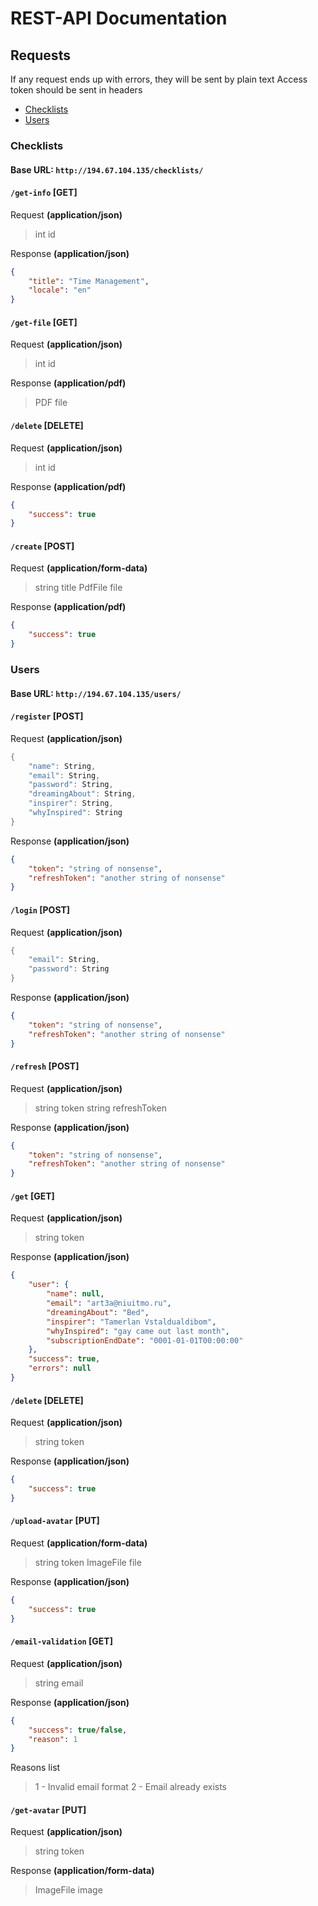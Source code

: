 # REST-API Documentation
## Requests
If any request ends up with errors, they will be sent by plain text
Access token should be sent in headers

- [Checklists](###Checklists)
- [Users](###Users)

### Checklists
#### Base URL: `http://194.67.104.135/checklists/`
#### `/get-info` [GET]
Request **(application/json)**

> int id

Response **(application/json)**

```json
{
	"title": "Time Management",
	"locale": "en"
}
```

#### `/get-file` [GET]
Request **(application/json)**

> int id

Response **(application/pdf)**

> PDF file

#### `/delete` [DELETE]
Request **(application/json)**

> int id

Response **(application/pdf)**

```json
{
	"success": true
}
```

#### `/create` [POST]
Request **(application/form-data)**

> string title
> PdfFile file

Response **(application/pdf)**

```json
{
	"success": true
}
```

### Users
#### Base URL: `http://194.67.104.135/users/`
#### `/register` [POST]

Request **(application/json)**

```swift
{
	"name": String,
	"email": String,
	"password": String,
	"dreamingAbout": String,
	"inspirer": String,
	"whyInspired": String
}
```

Response **(application/json)**

```json
{
	"token": "string of nonsense",
	"refreshToken": "another string of nonsense"
}
```

#### `/login` [POST]

Request **(application/json)**

```swift
{
	"email": String,
	"password": String
}
```

Response **(application/json)**

```json
{
	"token": "string of nonsense",
	"refreshToken": "another string of nonsense"
}
```

#### `/refresh` [POST]

Request **(application/json)**
> string token
> string refreshToken

Response **(application/json)**

```json
{
	"token": "string of nonsense",
	"refreshToken": "another string of nonsense"
}
```

#### `/get` [GET]

Request **(application/json)**
> string token

Response **(application/json)**

```json
{
    "user": {
        "name": null,
        "email": "art3a@niuitmo.ru",
        "dreamingAbout": "Bed",
        "inspirer": "Tamerlan Vstaldualdibom",
        "whyInspired": "gay came out last month",
        "subscriptionEndDate": "0001-01-01T00:00:00"
    },
    "success": true,
    "errors": null
}
```

#### `/delete` [DELETE]

Request **(application/json)**
> string token

Response **(application/json)**

```json
{
	"success": true
}
```

#### `/upload-avatar` [PUT]

Request **(application/form-data)**
> string token
> ImageFile file

Response **(application/json)**

```json
{
	"success": true
}
```

#### `/email-validation` [GET]

Request **(application/json)**
> string email

Response **(application/json)**

```json
{
	"success": true/false,
	"reason": 1
}
```

Reasons list
> 1 - Invalid email format
> 2 - Email already exists

#### `/get-avatar` [PUT]

Request **(application/json)**
> string token

Response **(application/form-data)**

> ImageFile image
